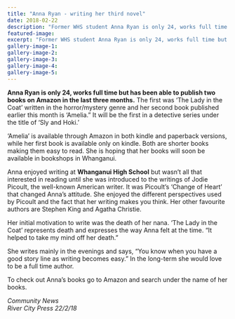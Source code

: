 ```yaml
---
title: "Anna Ryan - writing her third novel"
date: 2018-02-22
description: "Former WHS student Anna Ryan is only 24, works full time but has been able to publish two books on Amazon in the last three months..."
featured-image: 
excerpt: "Former WHS student Anna Ryan is only 24, works full time but has been able to publish two books on Amazon in the last three months."
gallery-image-1: 
gallery-image-2: 
gallery-image-3: 
gallery-image-4: 
gallery-image-5: 
---
```


<p><span><strong>Anna Ryan is only 24, works full time but has been able to publish two books on Amazon in the last three months.</strong> The first was &lsquo;The Lady in the Coat&rsquo; written in the horror/mystery genre and her second book published earlier this month is &lsquo;Amelia.&rdquo; It will be the first in a detective series under the title of &lsquo;Sly and Hoki.&rsquo;</span></p>
<p><span>&lsquo;Amelia&rsquo; is available through Amazon in both kindle and paperback versions, while her first book is available only on&nbsp;</span><span class="text_exposed_show">kindle. Both are shorter books making them easy to read. She is hoping that her books will soon be available in bookshops in Whanganui.<br /></span></p>
<p><span class="text_exposed_show">Anna enjoyed writing at <strong>Whanganui High School</strong> but wasn&rsquo;t all that interested in reading until she was introduced to the writings of Jodie Picoult, the well-known American writer. It was Picoult&rsquo;s &lsquo;Change of Heart&rsquo; that changed Anna&rsquo;s attitude. She enjoyed the different perspectives used by Picoult and the fact that her writing makes you think. Her other favourite authors are Stephen King and Agatha Christie.&nbsp;<br /></span></p>
<p><span class="text_exposed_show">Her initial motivation to write was the death of her nana. &lsquo;The Lady in the Coat&rsquo; represents death and expresses the way Anna felt at the time. &ldquo;It helped to take my mind off her death.&rdquo;<br /></span></p>
<p><span class="text_exposed_show">She writes mainly in the evenings and says, &ldquo;You know when you have a good story line as writing becomes easy.&rdquo; In the long-term she would love to be a full time author.&nbsp;<br /></span></p>
<p><span class="text_exposed_show">To check out Anna&rsquo;s books go to Amazon and search under the name of her books.</span></p>
<p><em><span class="text_exposed_show">Community News<br />River City Press 22/2/18</span></em></p>

